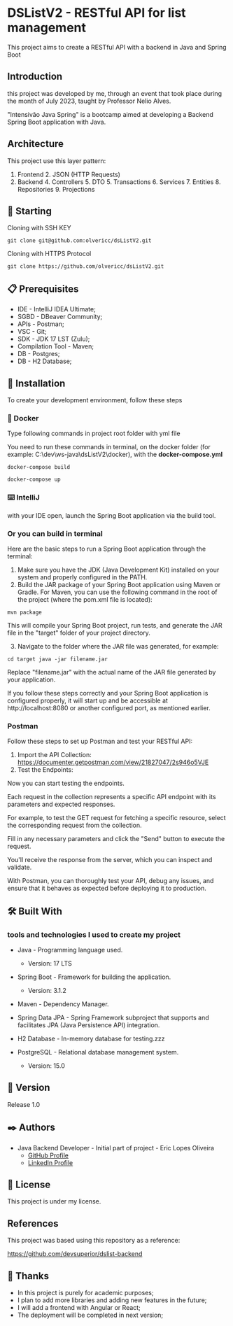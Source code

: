 # DSListV2 - RESTful API for list management

This project aims to create a RESTful API with a backend in Java and Spring Boot

## Introduction

this project was developed by me, through an event that took place during the month of July 2023, taught by Professor Nelio Alves.

"Intensivão Java Spring" is a bootcamp aimed at developing a Backend Spring Boot application with Java.

## Architecture

This project use this layer pattern:

1. Frontend
   2. JSON (HTTP Requests)
3. Backend
   4. Controllers 
      5. DTO
   5. Transactions
      6. Services
      7. Entities
      8. Repositories
      9. Projections

## 🚀 Starting

Cloning with SSH KEY

``git clone git@github.com:olvericc/dsListV2.git``

Cloning with HTTPS Protocol

``git clone https://github.com/olvericc/dsListV2.git``

## 📋 Prerequisites

* IDE - IntelliJ IDEA Ultimate;
* SGBD - DBeaver Community;
* APIs - Postman;
* VSC - Git;
* SDK - JDK 17 LST (Zulu);
* Compilation Tool - Maven;
* DB - Postgres;
* DB - H2 Database;

## 🔧 Installation

To create your development environment, follow these steps

### 🐋 Docker

Type following commands in project root folder with yml file

You need to run these commands in terminal, on the docker folder (for example: C:\dev\ws-java\dsListV2\docker), with the **docker-compose.yml**

``docker-compose build``

``docker-compose up``

### ⌨️ IntelliJ

with your IDE open, launch the Spring Boot application via the build tool.

### Or you can build in terminal

Here are the basic steps to run a Spring Boot application through the terminal:

1. Make sure you have the JDK (Java Development Kit) installed on your system and properly configured in the PATH.
2. Build the JAR package of your Spring Boot application using Maven or Gradle. 
For Maven, you can use the following command in the root of the project (where the pom.xml file is located):

``mvn package``

This will compile your Spring Boot project, run tests, 
and generate the JAR file in the "target" folder of your project directory.

3. Navigate to the folder where the JAR file was generated, for example:

``cd target java -jar filename.jar``

Replace "filename.jar" with the actual name of the JAR file generated by your application.

If you follow these steps correctly and your Spring Boot application is configured properly, 
it will start up and be accessible at http://localhost:8080 or another configured port, as mentioned earlier.

### Postman

Follow these steps to set up Postman and test your RESTful API:

1. Import the API Collection: https://documenter.getpostman.com/view/21827047/2s946o5VJE
2. Test the Endpoints: 

Now you can start testing the endpoints.

Each request in the collection represents a specific API endpoint with its parameters and expected responses.

For example, to test the GET request for fetching a specific resource, select the corresponding request from the collection. 

Fill in any necessary parameters and click the "Send" button to execute the request. 

You'll receive the response from the server, which you can inspect and validate.

With Postman, you can thoroughly test your API, debug any issues, and ensure that it behaves as expected before deploying it to production.

## 🛠️ Built With

### tools and technologies I used to create my project

* Java - Programming language used.
  * Version: 17 LTS

* Spring Boot - Framework for building the application.
  * Version: 3.1.2 

* Maven - Dependency Manager.

* Spring Data JPA - Spring Framework subproject that supports and facilitates JPA (Java Persistence API) integration.

* H2 Database - In-memory database for testing.zzz

* PostgreSQL - Relational database management system.
  * Version: 15.0

## 📌 Version

Release 1.0

## ✒️ Authors

* Java Backend Developer - Initial part of project - Eric Lopes Oliveira 
  * [GitHub Profile](https://github.com/olvericc)
  * [LinkedIn Profile](https://www.linkedin.com/in/eric-lopes-oliveira-93a6061aa/)

## 📄 License

This project is under my license.

## References

This project was based using this repository as a reference:

https://github.com/devsuperior/dslist-backend

## 🎁 Thanks

* In this project is purely for academic purposes;
* I plan to add more libraries and adding new features in the future;
* I will add a frontend with Angular or React;
* The deployment will be completed in next version;